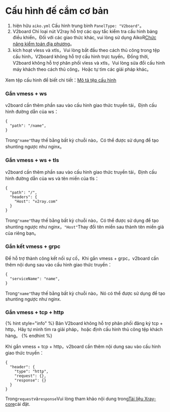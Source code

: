 # Cấu hình đế cắm cơ bản

1. hiện hữu `aiko.yml` Cấu hình trung bình `PanelType: "V2board"`。
2. V2board Chỉ loại nút V2ray hỗ trợ các quy tắc kiểm tra cấu hình bảng điều khiển，Đối với các giao thức khác, vui lòng sử dụng AikoR[Chức năng kiểm toán địa phương](../Function-Description/rule.md)。
3. kích hoạt vless và xtls，Vui lòng bắt đầu theo cách thủ công trong tệp cấu hình，V2board không hỗ trợ cấu hình trực tuyến，Đồng thời, V2board không hỗ trợ phân phối vless và xtls，Vui lòng sửa đổi cấu hình máy khách theo cách thủ công，Hoặc tự tìm các giải pháp khác。

Xem tệp cấu hình để biết chi tiết：[Mô tả tệp cấu hình](../Configuration-file-description/config.md)

### Gắn vmess + ws
v2board cần thêm phần sau vào cấu hình giao thức truyền tải，Định cấu hình đường dẫn của ws：
```
{
  "path": "/name",
}
```
Trong`"name"`thay thế bằng bất kỳ chuỗi nào，Có thể được sử dụng để tạo shunting ngược như nginx。

### Gắn vmess + ws + tls
v2board cần thêm phần sau vào cấu hình giao thức truyền tải，Định cấu hình đường dẫn của ws và tên miền của tls：
```
{
  "path": "/",
  "headers": {
    "Host": "v2ray.com"
  }
}
```
Trong`"name"`thay thế bằng bất kỳ chuỗi nào，Có thể được sử dụng để tạo shunting ngược như nginx，`"Host"`Thay đổi tên miền sau thành tên miền giả của riêng bạn。

### Gắn kết vmess + grpc

Để hỗ trợ thành công kết nối sự cố，Khi gắn vmess + grpc，v2board cần thêm nội dung sau vào cấu hình giao thức truyền：

```text
{
  "serviceName": "name",
}
```

Trong`"name"`thay thế bằng bất kỳ chuỗi nào，Nó có thể được sử dụng để tạo shunting ngược như nginx.

### Gắn vmess + tcp + http

{% hint style="info" %}
Bản V2board không hỗ trợ phân phối đăng ký tcp + http，Hãy tự mình tìm ra giải pháp，hoặc định cấu hình thủ công tệp khách hàng。
{% endhint %}

Khi gắn vmess + tcp + http，v2board cần thêm nội dung sau vào cấu hình giao thức truyền：

```text
{
  "header": {
    "type": "http",
    "request": {},
    "response": {}
  }
}
```

Trong`request`và`response`Vui lòng tham khảo nội dung trong[Tài liệu Xray-core](https://xtls.github.io/config/transports/tcp.html#httpheaderobject)cài đặt.

